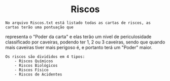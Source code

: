 <h1 align="center"> Riscos </h1>

    No arquivo Riscos.txt está listado todas as cartas de riscos, as cartas terão uma pontuação que
representa o "Poder da carta" e elas terão um nivel de periculosidade classificado por caveiras, podendo ter 1, 2 ou 3 caveiras, sendo que quando mais caveiras tiver mais perigoso é, e portanto terá um "Poder" maior.

    Os riscos são divididos em 4 tipos:
        - Riscos Químicos
        - Riscos Biológicos
        - Riscos Físico
        - Riscos de Acidentes